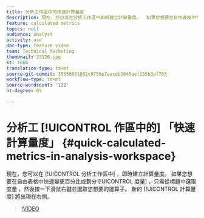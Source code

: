 ```yaml
---
title: 分析工作區中的快速計算量度
description: 現在，您可以在分析工作區中即時建立計算量度。  如果您想要在自由表格中快速變更百分比或劃分幾個量度，只需從標題中選取量度，按一下滑鼠右鍵並選取您想要的運算子。  新的計算量度會顯示在右側。
feature: calculated metrics
topics: null
audience: analyst
activity: use
doc-type: feature video
team: Technical Marketing
thumbnail: 23126.jpg
kt: 1666
translation-type: tm+mt
source-git-commit: 35558831862c0756e7aaceb3640aef155b3af703
workflow-type: tm+mt
source-wordcount: '122'
ht-degree: 0%

---
```



# 分析工 [!UICONTROL 作區中的] 「快速計算量度」 {#quick-calculated-metrics-in-analysis-workspace}

現在，您可以在 [!UICONTROL 分析工作區中] ，即時建立計算量度。  如果您想要在自由表格中快速變更百分比或劃分 [!UICONTROL 度量] ，只需從標題中選取度量  ，然後按一下滑鼠右鍵並選取您想要的運算子。  新的 [!UICONTROL 計算量度] 將出現在右側。

>[!VIDEO](https://video.tv.adobe.com/v/23126/?quality=12)
